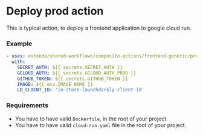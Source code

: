 # Deploy prod action

This is typical action, to deploy a frontend application to google cloud run.

### Example

```yaml
- uses: extenda/shared-workflows/composite-actions/frontend-generic/prod-deploy@master
  with:
    SECRET_AUTH: ${{ secrets.SECRET_AUTH }}
    GCLOUD_AUTH: ${{ secrets.GCLOUD_AUTH_PROD }}
    GITHUB_TOKEN: ${{ secrets.GITHUB_TOKEN }}
    IMAGE: ${{ env.IMAGE_NAME }}
    LD_CLIENT_ID: 'in-store-launchdarkly-client-id'
```

### Requirements

- You have to have valid `Dockerfile`, in the root of your project.
- You have to have valid `cloud-run.yaml` file in the root of your project.
